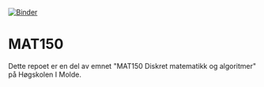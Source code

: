 [![Binder](https://mybinder.org/badge_logo.svg)](https://mybinder.org/v2/gh/Hogskolen-i-Molde/MAT150/HEAD)

# MAT150
Dette repoet er en del av emnet "MAT150 Diskret matematikk og algoritmer" på Høgskolen I Molde.
